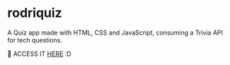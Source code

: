 # rodriquiz
A Quiz app made with HTML, CSS and JavaScript, consuming a Trivia API for tech questions.

<p> 🔗 ACCESS IT <a target="_blank" href="https://rodriquiz.vercel.app">HERE</a> :D</p>
